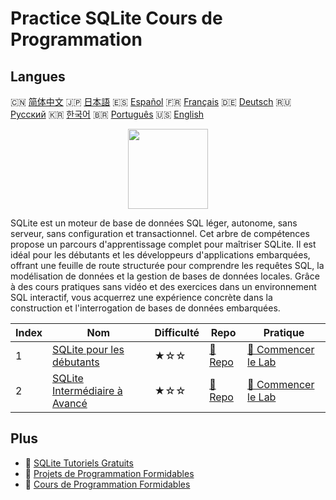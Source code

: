 # Practice SQLite Cours de Programmation

## Langues

🇨🇳 [简体中文](README_zh.md) 🇯🇵 [日本語](README_ja.md) 🇪🇸 [Español](README_es.md) 🇫🇷 [Français](README_fr.md) 🇩🇪 [Deutsch](README_de.md) 🇷🇺 [Русский](README_ru.md) 🇰🇷 [한국어](README_ko.md) 🇧🇷 [Português](README_pt.md) 🇺🇸 [English](README.md) 

<div align="center">
<img width="128px" src="https://file.labex.io/path/yNOqpRQSmPL4.png">
</div>

SQLite est un moteur de base de données SQL léger, autonome, sans serveur, sans configuration et transactionnel. Cet arbre de compétences propose un parcours d'apprentissage complet pour maîtriser SQLite. Il est idéal pour les débutants et les développeurs d'applications embarquées, offrant une feuille de route structurée pour comprendre les requêtes SQL, la modélisation de données et la gestion de bases de données locales. Grâce à des cours pratiques sans vidéo et des exercices dans un environnement SQL interactif, vous acquerrez une expérience concrète dans la construction et l'interrogation de bases de données embarquées.

|   Index | Nom                                                                                          | Difficulté   | Repo                                                                     | Pratique                                                                           |
|---------|----------------------------------------------------------------------------------------------|--------------|--------------------------------------------------------------------------|------------------------------------------------------------------------------------|
|       1 | [SQLite pour les débutants](https://labex.io/fr/courses/sqlite-for-beginners)                | ★☆☆          | [🔗 Repo](https://github.com/labex-labs/sqlite-for-beginners)            | [🚀 Commencer le Lab](https://labex.io/fr/courses/sqlite-for-beginners)            |
|       2 | [SQLite Intermédiaire à Avancé](https://labex.io/fr/courses/sqlite-intermediate-to-advanced) | ★☆☆          | [🔗 Repo](https://github.com/labex-labs/sqlite-intermediate-to-advanced) | [🚀 Commencer le Lab](https://labex.io/fr/courses/sqlite-intermediate-to-advanced) |

## Plus

- 🔗 [SQLite Tutoriels Gratuits](https://github.com/labex-labs/sqlite-free-tutorials)
- 🔗 [Projets de Programmation Formidables](https://github.com/labex-labs/awesome-programming-projects)
- 🔗 [Cours de Programmation Formidables](https://github.com/labex-labs/awesome-programming-courses)

